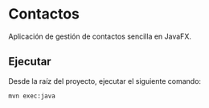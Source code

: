 # Contactos

Aplicación de gestión de contactos sencilla en JavaFX.

## Ejecutar

Desde la raíz del proyecto, ejecutar el siguiente comando:

```bash
mvn exec:java
```


